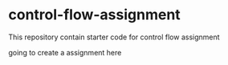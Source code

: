 # control-flow-assignment
This repository contain starter code for control flow assignment

going to create a assignment here